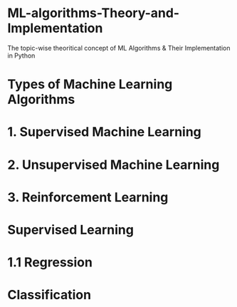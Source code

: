 # ML-algorithms-Theory-and-Implementation
The topic-wise theoritical concept of ML Algorithms & Their Implementation in Python
# Types of Machine Learning Algorithms
#  1. Supervised Machine Learning
#  2. Unsupervised Machine Learning
#  3. Reinforcement Learning

# Supervised Learning
# 1.1 Regression
# Classification
